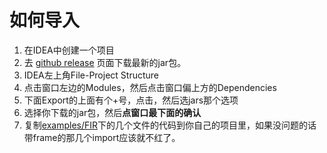 # 如何导入

1. 在IDEA中创建一个项目
2. 去 [github release](https://github.com/Fros1er/2DBoardGameFrame/releases) 页面下载最新的jar包。
3. IDEA左上角File-Project Structure
4. 点击窗口左边的Modules，然后点击窗口偏上方的Dependencies
5. 下面Export的上面有个+号，点击，然后选jars那个选项
6. 选择你下载的jar包，然后**点窗口最下面的确认**
7. 复制[examples/FIR](//examples/FIR)下的几个文件的代码到你自己的项目里，如果没问题的话带frame的那几个import应该就不红了。